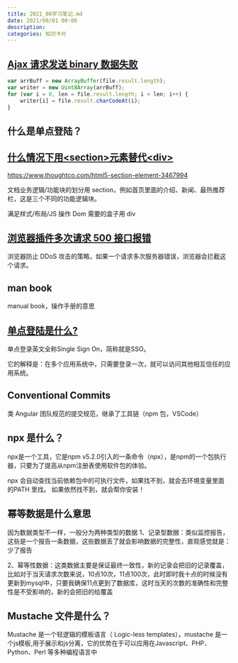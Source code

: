 ```yaml
---
title: 2021_08学习笔记.md
date: 2021/08/01 00:00
description:
categories: 知识卡片
---
```

## [Ajax 请求发送 binary 数据失败](https://stackoverflow.com/questions/11448578/how-to-send-binary-data-via-jquery-ajax-put-method)

```javascript
var arrBuff = new ArrayBuffer(file.result.length);
var writer = new Uint8Array(arrBuff);
for (var i = 0, len = file.result.length; i < len; i++) {
    writer[i] = file.result.charCodeAt(i);
}
```

## 什么是单点登陆？

## [什么情况下用\<section>元素替代\<div>](https://stackoverflow.com/questions/6066689/in-what-scenarios-do-you-use-section-tag-of-html-5-in-place-of-div)
https://www.thoughtco.com/html5-section-element-3467994

文档业务逻辑/功能块的划分用 section，例如首页里面的介绍、新闻、最热推荐栏，这是三个不同的功能逻辑块。

满足样式/布局/JS 操作 Dom 需要的盒子用 div

## [浏览器插件多次请求 500 接口报错](http://dev.chromium.org/throttling)
浏览器防止 DDoS 攻击的策略，如果一个请求多次服务器错误，浏览器会拦截这个请求。

## man book
manual book，操作手册的意思

## [单点登陆是什么?](https://developer.aliyun.com/article/636281)
单点登录英文全称Single Sign On，简称就是SSO。

它的解释是：在多个应用系统中，只需要登录一次，就可以访问其他相互信任的应用系统。

## Conventional Commits

类 Angular 团队规范的提交规范，继承了工具链（npm 包，VSCode）

## npx 是什么？
npx是一个工具，它是npm v5.2.0引入的一条命令（npx），是npm的一个包执行器，只要为了提高从npm注册表使用软件包的体验。 

npx 会自动查找当前依赖包中的可执行文件，如果找不到，就会去环境变量里面的PATH 里找。 如果依然找不到，就会帮你安装！

## 幂等数据是什么意思
因为数据类型不一样，一般分为两种类型的数据
1、记录型数据：类似监控报告，这些是一个报告一条数据，这些数据丢了就会影响数据的完整性，直观感觉就是：少了报告

2、幂等性数据：这类数据主要是保证最终一致性，新的记录会把旧的记录覆盖，比如对于当天请求次数来说，10点10次，11点100次，此时即时我十点的时候没有更新到mysql中，只要我确保11点更到了数据库，这时当天的次数的准确性和完整性是不受影响的，新的会把旧的给覆盖

## Mustache 文件是什么？
Mustache 是一个轻逻辑的模板语言（ Logic-less templates），mustache 是一个js模板,用于展示和js分离，它的优势在于可以应用在Javascript、PHP、Python、Perl 等多种编程语言中